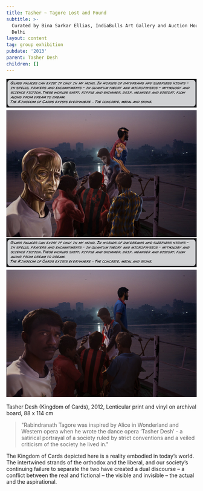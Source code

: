 ```yaml
---
title: Tasher ~ Tagore Lost and Found
subtitle: >-
  Curated by Bina Sarkar Ellias, IndiaBulls Art Gallery and Auction House, New
  Delhi
layout: content
tag: group exhibition
pubdate: '2013'
parent: Tasher Desh
children: []
---
```

![Tasher Desh, 2013, Lenticular and Vinyl print on archival board, 88x114 cm / 57x92 cm](/assets/img/ali-akbar-mehta_tasher-desh_painted-with-text.jpg)
![](/assets/img/ali-akbar-mehta_tasher-desh_original-with-text.jpg)

Tasher Desh (Kingdom of Cards), 2012, Lenticular print and vinyl on archival board, 88 x 114 cm

> "Rabindranath Tagore was inspired by Alice in Wonderland and Western opera when he wrote the dance opera ‘Tasher Desh’ - a satirical portrayal of a society ruled by strict conventions and a veiled criticism of the society he lived in."

The Kingdom of Cards depicted here is a reality embodied in today’s world. The intertwined strands of the orthodox and the liberal, and our society’s continuing failure to separate the two have created a dual discourse – a conflict between the real and fictional – the visible and invisible – the actual and the aspirational.
